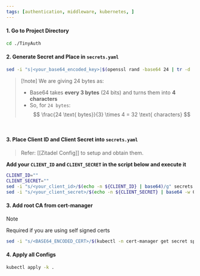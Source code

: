 ```yaml
---
tags: [authentication, middleware, kubernetes, ]
---
```


#### 1. Go to Project Directory

```bash ln:False
cd ./TinyAuth
```

#### 2. Generate Secret and Place in `secrets.yaml`

```bash ln:False
sed -i "s|<your_base64_encoded_key>|$(openssl rand -base64 24 | tr -d '\n' | base64)|g" secrets.yaml
```

> [!note] We are giving 24 bytes as:
> - Base64 takes **every 3 bytes** (24 bits) and turns them into **4 characters**
> - So, for `24 bytes`:
> $$
> \frac{24 \text{ bytes}}{3} \times 4 = 32 \text{ characters}
> $$

</br>

#### 3. Place Client ID and Client Secret into `secrets.yaml`

> Refer: [[Zitadel Config]] to setup and obtain them.

**Add your `CLIENT_ID` and `CLIENT_SECRET` in the script below and execute it**

```bash
CLIENT_ID=""
CLIENT_SECRET=""
sed -i "s/<your_client_id>/$(echo -n ${CLIENT_ID} | base64)/g" secrets.yaml
sed -i "s/<your_client_secret>/$(echo -n ${CLIENT_SECRET} | base64 -w 0)/g" secrets.yaml
```


#### 3. Add root CA from cert-manager

> [!note] 
> Required if you are using self signed certs

```bash ln:False
sed -i "s/<BASE64_ENCODED_CERT>/$(kubectl -n cert-manager get secret spnw-root-ca-secret -o jsonpath='{.data.tls\.crt}')/g" root-ca-secret.yaml
```

#### 4. Apply all Configs

```bash ln:False
kubectl apply -k .
```